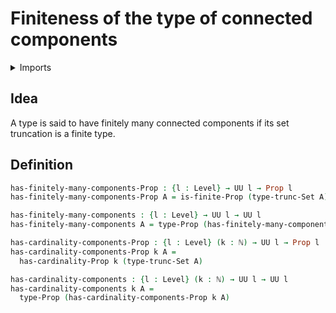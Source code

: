 # Finiteness of the type of connected components

<details><summary>Imports</summary>
```agda
module univalent-combinatorics.finite-connected-components where
open import elementary-number-theory.natural-numbers
open import foundation.propositions
open import foundation.set-truncations
open import foundation.universe-levels
open import univalent-combinatorics.finite-types
```
</details>

## Idea

A type is said to have finitely many connected components if its set truncation is a finite type.

## Definition

```agda
has-finitely-many-components-Prop : {l : Level} → UU l → Prop l
has-finitely-many-components-Prop A = is-finite-Prop (type-trunc-Set A)

has-finitely-many-components : {l : Level} → UU l → UU l
has-finitely-many-components A = type-Prop (has-finitely-many-components-Prop A)

has-cardinality-components-Prop : {l : Level} (k : ℕ) → UU l → Prop l
has-cardinality-components-Prop k A =
  has-cardinality-Prop k (type-trunc-Set A)

has-cardinality-components : {l : Level} (k : ℕ) → UU l → UU l
has-cardinality-components k A =
  type-Prop (has-cardinality-components-Prop k A)
```
